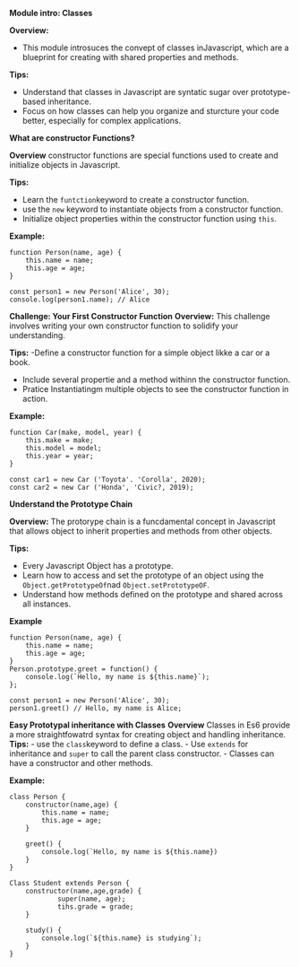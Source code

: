 **Module intro: Classes**

**Overview:**
- This module introsuces the convept of classes inJavascript, which are a blueprint for creating with shared properties and methods.

**Tips:**

- Understand that classes in Javascript are syntatic sugar over prototype-based inheritance.
- Focus on how classes can help you organize and sturcture your code better, especially for complex applications. 

**What are constructor Functions?**

**Overview**
constructor functions are special functions used to create and initialize objects in Javascript.

**Tips:**
- Learn the `funtction`keyword to create a constructor function.
- use the `new` keyword to instantiate objects from a constructor function.
- Initialize object properties within the constructor function using `this`.


**Example:**
```
function Person(name, age) {
    this.name = name;
    this.age = age;
}

const person1 = new Person('Alice', 30);
console.log(person1.name); // Alice 
```


**Challenge: Your First Constructor Function**
**Overview:**
This challenge involves writing your own constructor function to solidify your understanding.

**Tips:**
-Define a constructor function for a simple object likke a car or a book.
- Include several propertie and a method withinn the constructor function.
- Pratice Instantiatingm multiple objects to see the constructor function in action.

**Example:**
```
function Car(make, model, year) {
    this.make = make;
    this.model = model;
    this.year = year;
}

const car1 = new Car ('Toyota'. 'Corolla', 2020);
const car2 = new Car ('Honda', 'Civic?, 2019);
```

**Understand the Prototype Chain**

**Overview:**
The protorype chain is a funcdamental concept in Javascript that allows object to inherit properties and methods from other objects.

**Tips:**
- Every Javascript Object has a prototype.
- Learn how to access and set the prototype of an object using the `Object.getPrototypeOf`nad `Object.setPrototypeOF`.
- Understand how methods defined on the prototype and shared across all instances.

**Example**
```
function Person(name, age) {
    this.name = name;
    this.age = age;
}
Person.prototype.greet = function() {
    console.log(`Hello, my name is ${this.name}`);
};

const person1 = new Person('Alice', 30);
person1.greet() // Hello, my name is Alice;
```
**Easy Prototypal inheritance with Classes**
**Overview**
Classes in Es6 provide a more straightfowatrd syntax for creating object and handling inheritance.
**Tips:**
    - use the `class`keyword to define a class.
    - Use `extends` for inheritance and `super` to call the parent class constructor.
    - Classes can have a constructor and other methods.

**Example:**

```
class Person {
    constructor(name,age) {
        this.name = name;
        this.age = age;
    }

    greet() {
        console.log(`Hello, my name is ${this.name})
    }
}

Class Student extends Person {
    constructor(name,age,grade) {
            super(name, age);
            tihs.grade = grade;
    }
    
    study() {
        console.log(`${this.name} is studying`);
    }
}